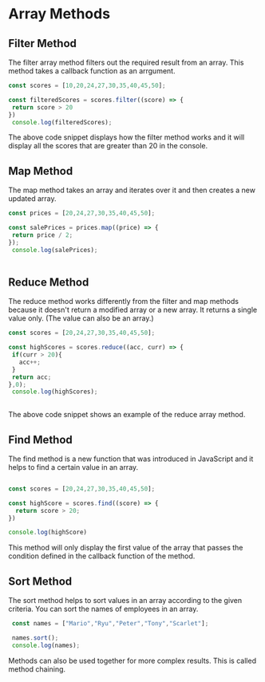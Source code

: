 # Array Methods

## Filter Method
The filter array method filters out the required result from an array. This method takes a callback function as an arrgument.

```js
const scores = [10,20,24,27,30,35,40,45,50];

const filteredScores = scores.filter((score) => {
 return score > 20
})
 console.log(filteredScores);

```

The above code snippet displays how the filter method works and it will display all the scores that are greater than 20 in the console. 

## Map Method
The map method takes an array and iterates over it and then creates a new updated array.

```js
const prices = [20,24,27,30,35,40,45,50];

const salePrices = prices.map((price) => {
 return price / 2;
});
 console.log(salePrices);
 
 ```

## Reduce Method
The reduce method works differently from the filter and map methods because it doesn't return a modified array or a new array. It returns a single value only. (The value can also be an array.) 

```js
const scores = [20,24,27,30,35,40,45,50];

const highScores = scores.reduce((acc, curr) => {
 if(curr > 20){
   acc++;
 }
 return acc;
},0);
 console.log(highScores);
 
 ```

The above code snippet shows an example of the reduce array method.

## Find Method
The find method is a new function that was introduced in JavaScript and it helps to find a certain value in an array.

```js

const scores = [20,24,27,30,35,40,45,50];

const highScore = scores.find((score) => {
  return score > 20;
})

console.log(highScore)


```

This method will only display the first value of the array that passes the condition defined in the callback function of the method.

## Sort Method
The sort method helps to sort values in an array according to the given criteria. You can sort the names of employees in an array.

```js
 const names = ["Mario","Ryu","Peter","Tony","Scarlet"];

 names.sort();
 console.log(names);

```

Methods can also be used together for more complex results. This is called method chaining.